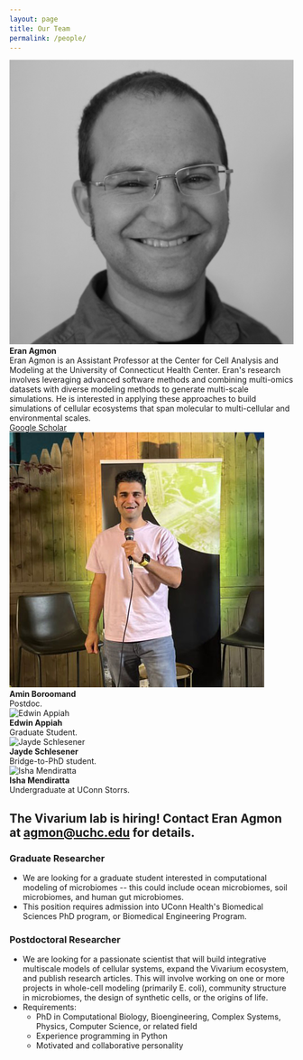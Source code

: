 ```yaml
---
layout: page
title: Our Team
permalink: /people/
---
```

<div class="person">
    <img src="https://raw.githubusercontent.com/eagmon/eagmon.github.io/master/images/eran.jpg" alt="Eran Agmon" class="people-image" />
    <div class="person-info">
        <strong>Eran Agmon</strong><br/>
        Eran Agmon is an Assistant Professor at the Center for Cell Analysis and Modeling at the University of Connecticut Health Center. Eran's research involves leveraging advanced software methods and combining multi-omics datasets with diverse modeling methods to generate multi-scale simulations. He is interested in applying these approaches to build simulations of cellular ecosystems that span molecular to multi-cellular and environmental scales.
        <br/>
        <a href="https://scholar.google.com/citations?user=H1ZNVSYAAAAJ&hl=en" target="_blank">Google Scholar</a>
    </div>
</div>

<div class="person">
    <img src="https://raw.githubusercontent.com/eagmon/eagmon.github.io/master/images/amin.jpg" alt="Amin Boroomand" class="people-image" />
    <div class="person-info">
        <strong>Amin Boroomand</strong><br/>
        Postdoc.
    </div>
</div>

<div class="person">
    <img src="/path/to/edwin-photo.jpg" alt="Edwin Appiah" class="people-image" />
    <div class="person-info">
        <strong>Edwin Appiah</strong><br/>
        Graduate Student.
    </div>
</div>

<div class="person">
    <img src="/path/to/jayde-photo.jpg" alt="Jayde Schlesener" class="people-image" />
    <div class="person-info">
        <strong>Jayde Schlesener</strong><br/>
        Bridge-to-PhD student.
    </div>
</div>

<div class="person">
    <img src="/path/to/isha-photo.jpg" alt="Isha Mendiratta" class="people-image" />
    <div class="person-info">
        <strong>Isha Mendiratta</strong><br/>
        Undergraduate at UConn Storrs.
    </div>
</div>


## The Vivarium lab is hiring! Contact Eran Agmon at [agmon@uchc.edu](mailto:agmon@uchc.edu) for details.  

### Graduate Researcher
- We are looking for a graduate student interested in computational modeling of microbiomes -- this could include ocean 
microbiomes, soil microbiomes, and human gut microbiomes.
- This position requires admission into UConn Health's Biomedical Sciences PhD program, or Biomedical Engineering Program.

### Postdoctoral Researcher
- We are looking for a passionate scientist that will build integrative multiscale models of cellular systems, expand 
the Vivarium ecosystem, and publish research articles. This will involve working on one or more projects in whole-cell 
modeling (primarily E. coli), community structure in microbiomes, the design of synthetic cells, or the origins of life. 
- Requirements:
    - PhD in Computational Biology, Bioengineering, Complex Systems, Physics, Computer Science, or related field
    - Experience programming in Python
    - Motivated and collaborative personality
